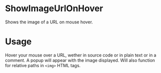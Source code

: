 <!-- This is a plugin for Sublime Text 3. -->

# ShowImageUrlOnHover

Shows the image of a URL on mouse hover.

# Usage

Hover your mouse over a URL, wether in source code or in plain text or in a
comment. A popup will appear with the image displayed. Will also function for
relative paths in `<img>` HTML tags.

